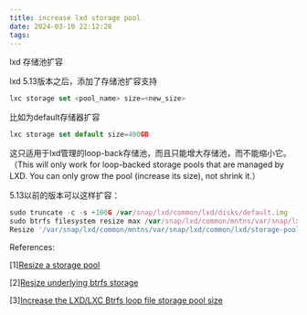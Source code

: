 ```yaml
---
title: increase lxd storage pool
date: 2024-03-10 22:12:28
tags:
---
```


lxd 存储池扩容
<!-- more -->

lxd 5.13版本之后，添加了存储池扩容支持
```js
lxc storage set <pool_name> size=<new_size>
```
比如为default存储器扩容
```js
lxc storage set default size=400GB
```

这只适用于lxd管理的loop-back存储池，而且只能增大存储池，而不能缩小它。（This will only work for loop-backed storage pools that are managed by LXD. You can only grow the pool (increase its size), not shrink it.）

5.13以前的版本可以这样扩容：
```js
sudo truncate -c -s +100G /var/snap/lxd/common/lxd/disks/default.img
sudo btrfs filesystem resize max /var/snap/lxd/common/mntns/var/snap/lxd/common/lxd/storage-pools/default
Resize '/var/snap/lxd/common/mntns/var/snap/lxd/common/lxd/storage-pools/default' of 'max'
```

References:

[1][Resize a storage pool](https://documentation.ubuntu.com/lxd/en/latest/howto/storage_pools/)

[2][Resize underlying btrfs storage](https://discuss.linuxcontainers.org/t/resize-underlying-btrfs-storage/3023/1)

[3][Increase the LXD/LXC Btrfs loop file storage pool size](https://superuser.com/questions/1483551/increase-the-lxd-lxc-btrfs-loop-file-storage-pool-size)